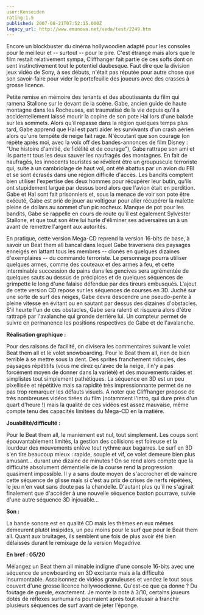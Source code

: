 ```yaml
---
user:Kenseiden
rating:1.5
published: 2007-08-21T07:52:15.000Z
legacy_url: http://www.emunova.net/veda/test/2249.htm
---
```

Encore un blockbuster du cinéma hollywoodien adapté pour les consoles pour le meilleur et -- surtout -- pour le pire. C'est étrange mais alors que le film restait relativement sympa, Cliffhanger fait partie de ces softs dont on sent instinctivement tout le potentiel daubesque. Faut dire que la division jeux vidéo de Sony, à ses débuts, n'était pas réputée pour autre chose que son savoir-faire pour vider le portefeuille des joueurs avec des crasses à grosse licence.   

Petite remise en mémoire des tenants et des aboutissants du film qui ramena Stallone sur le devant de la scène. Gabe, ancien guide de haute montagne dans les Rocheuses, est traumatisé de la vie depuis qu'il a accidentellement laissé mourir la copine de son pote Hal lors d'une balade sur les sommets. Alors qu'il repasse dans la région quelques temps plus tard, Gabe apprend que Hal est parti aider les survivants d'un crash aérien alors qu'une tempête de neige fait rage. N'écoutant que son courage (on répète après moi, avec la voix off des bandes-annonces de film Disney : "Une histoire d'amitié, de fidélité et de courage"), Gabe rattrape son ami et ils partent tous les deux sauver les naufragés des montagnes. En fait de naufragés, les innocents touristes se révèlent être un groupuscule terroriste qui, suite à un cambriolage de haut vol, ont été abattus par un avion du FBI et se sont écrasés dans une région difficile d'accès. Les bandits comptent bien utiliser l'expertise des deux hommes pour récupérer leur butin, qu'ils ont stupidement largué par dessus bord alors que l'avion était en perdition. Gabe et Hal sont fait prisonniers et, sous la menace de voir son pote être exécuté, Gabe est prié de jouer au voltigeur pour aller récupérer la malette pleine de dollars au sommet d'un pic rocheux. Manque de pot pour les bandits, Gabe se rappelle en cours de route qu'il est également Sylvester Stallone, et que tout son être lui hurle d'éliminer ses adversaires un à un avant de remettre l'argent aux autorités.  

  

En pratique, cette version Mega-CD reprend la version 16-bits de base, à savoir un Beat them all bancal dans lequel Gabe traversera des paysages enneigés en lattant tous les membres -- clonés en quelques dizaines d'exemplaires -- du commando terroriste. Le personnage pourra utiliser quelques armes, comme des couteaux et des armes à feu, et cette interminable succession de pains dans les gencives sera agrémentée de quelques sauts au dessus de précipices et de quelques séquences de grimpette le long d'une falaise défendue par des tireurs embusqués. L'ajout de cette version CD repose sur les séquences de courses en 3D. Juché sur une sorte de surf des neiges, Gabe devra descendre une pseudo-pente à pleine vitesse en évitant ou en sautant par dessus des dizaines d'obstacles. S'il heurte l'un de ces obstacles, Gabe sera ralenti et risquera alors d'être rattrapé par l'avalanche qui gronde derrière lui. Un compteur permet de suivre en permanence les positions respectives de Gabe et de l'avalanche.  

  

**Réalisation graphique :**   

Pour des raisons de facilité, on divisera les commentaires suivant le volet Beat them all et le volet snowboarding. Pour le Beat them all, rien de bien terrible à se mettre sous la dent. Des sprites franchement ridicules, des paysages répétitifs (vous me direz qu'avec de la neige, il n'y a pas forcément moyen de donner dans la variété) et des mouvements raides et simplistes tout simplement pathétiques. La séquence en 3D est un peu pixellisée et répétitive mais sa rapidité très impressionnante permet de ne pas trop remarquer les défauts visuels. A noter que Cliffhanger propose de très nombreuses vidéos tirées du film (notamment l'intro, qui dure près d'un quart d'heure !) mais la qualité de ces vidéos est assez mauvaise, même compte tenu des capacités limitées du Mega-CD en la matière.  

  

**Jouabilité/difficulté :**   

Pour le Beat them all, le maniement est nul, tout simplement. Les coups sont épouvantablement limités, la gestion des collisions est foireuse et la lourdeur des mouvements enlève tout rythme aux bagarres. Le surf en 3D s'en tire beaucoup mieux : rapide, souple et vif, ce volet demeure bien plus amusant... durant une dizaine de minutes ! On se rend alors compte que la difficulté absolument démentielle de la course rend la progression quasiment impossible. Il y a sans doute moyen de s'accrocher et de vaincre cette séquence de glisse mais si c'est au prix de crises de nerfs répétées, le jeu n'en vaut sans doute pas la chandelle. D'autant plus qu'il ne s'agirait finalement que d'accéder à une nouvelle séquence baston pourrave, suivie d'une autre séquence 3D injouable...  

  

**Son :**  

La bande sonore est en qualité CD mais les thèmes en eux mêmes demeurent plutôt insipides, un peu moins pour le surf que pour le Beat them all. Quant aux bruitages, ils semblent une fois de plus avoir été bien délaissés durant le remixage de la version Megadrive.  

  

**En bref : 05/20**  

Mélangez un Beat them all minable indigne d'une console 16-bits avec une séquence de snowboarding en 3D excitante mais à la difficulté insurmontable. Assaisonnez de vidéos granuleuses et vendez le tout sous couvert d'une grosse licence hollywoodienne. Qu'est-ce que ça donne ? Du foutage de gueule, exactement. Je monte la note à 3/10, certains joueurs dotés de réflexes surhumains pourraient après tout réussir à franchir plusieurs séquences de surf avant de jeter l'éponge.
